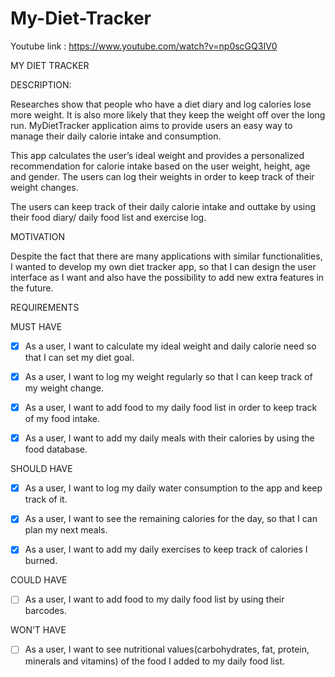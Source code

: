 # My-Diet-Tracker

Youtube link : https://www.youtube.com/watch?v=np0scGQ3IV0

MY DIET TRACKER

DESCRIPTION:

Researches show that people who have a diet diary and log calories lose more weight. It is also more likely that they keep the weight off over the long run. MyDietTracker application aims to provide users an easy way to manage their daily calorie intake and consumption. 

This app calculates the user’s ideal weight and provides a personalized recommendation for calorie intake based on the user weight, height, age and gender. The users can log their weights in order to keep track of their weight changes.

The users can keep track of their daily calorie intake and outtake by using their food diary/ daily food list and exercise log. 

MOTIVATION

Despite the fact that there are many applications with similar functionalities, I wanted to develop my own diet tracker app, so that I can design the user interface as I want and also have the possibility to add new extra features in the future. 

REQUIREMENTS

MUST HAVE

- [x]	As a user, I want to calculate my ideal weight and daily calorie need so that I can set my diet goal.

- [x]	As a user, I want to log my weight regularly so that I can keep track of my weight change.

- [x]	As a user, I want to add food to my daily food list in order to keep track of my food intake.

- [x]	As a user, I want to add my daily meals with their calories by using the food database.


SHOULD HAVE

- [x]	As a user, I want to log my daily water consumption to the app and keep track of it.

- [x]	As a user, I want to see the remaining calories for the day, so that I can plan my next meals.

- [x]	As a user, I want to add my daily exercises to keep track of calories I burned. 

COULD HAVE

- [ ]	As a user, I want to add food to my daily food list by using their barcodes.

WON’T HAVE

- [ ] As a user, I want to see nutritional values(carbohydrates, fat, protein, minerals and vitamins) of the food I added to my daily food list.

